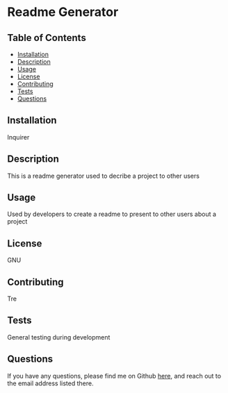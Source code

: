 
# Readme Generator

## Table of Contents
* [Installation](#installation)
* [Description](#description)
* [Usage](#usage)
* [License](#license)
* [Contributing](#contributing)
* [Tests](#tests)
* [Questions](#questions)

## Installation
Inquirer

## Description
This is a readme generator used to decribe a project to other users

## Usage
Used by developers to create a readme to present to other users about a project

## License
GNU

## Contributing
Tre

## Tests
General testing during development

## Questions
If you have any questions, please find me on Github [here](github.com/tres1396), and reach out to the email address listed there.